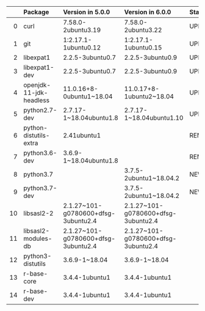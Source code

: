 <!-- markdown-link-check-disable -->

|    | Package                 | Version in 5.0.0                    | Version in 6.0.0                    | Status   |
|---:|:------------------------|:------------------------------------|:------------------------------------|:---------|
|  0 | curl                    | 7.58.0-2ubuntu3.19                  | 7.58.0-2ubuntu3.22                  | UPDATED  |
|  1 | git                     | 1:2.17.1-1ubuntu0.12                | 1:2.17.1-1ubuntu0.15                | UPDATED  |
|  2 | libexpat1               | 2.2.5-3ubuntu0.7                    | 2.2.5-3ubuntu0.9                    | UPDATED  |
|  3 | libexpat1-dev           | 2.2.5-3ubuntu0.7                    | 2.2.5-3ubuntu0.9                    | UPDATED  |
|  4 | openjdk-11-jdk-headless | 11.0.16+8-0ubuntu1~18.04            | 11.0.17+8-1ubuntu2~18.04            | UPDATED  |
|  5 | python2.7-dev           | 2.7.17-1~18.04ubuntu1.8             | 2.7.17-1~18.04ubuntu1.10            | UPDATED  |
|  6 | python-distutils-extra  | 2.41ubuntu1                         |                                     | REMOVED  |
|  7 | python3.6-dev           | 3.6.9-1~18.04ubuntu1.8              |                                     | REMOVED  |
|  8 | python3.7               |                                     | 3.7.5-2ubuntu1~18.04.2              | NEW      |
|  9 | python3.7-dev           |                                     | 3.7.5-2ubuntu1~18.04.2              | NEW      |
| 10 | libsasl2-2              | 2.1.27~101-g0780600+dfsg-3ubuntu2.4 | 2.1.27~101-g0780600+dfsg-3ubuntu2.4 |          |
| 11 | libsasl2-modules-db     | 2.1.27~101-g0780600+dfsg-3ubuntu2.4 | 2.1.27~101-g0780600+dfsg-3ubuntu2.4 |          |
| 12 | python3-distutils       | 3.6.9-1~18.04                       | 3.6.9-1~18.04                       |          |
| 13 | r-base-core             | 3.4.4-1ubuntu1                      | 3.4.4-1ubuntu1                      |          |
| 14 | r-base-dev              | 3.4.4-1ubuntu1                      | 3.4.4-1ubuntu1                      |          |